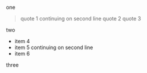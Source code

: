 one

> quote 1
continuing on second line
> quote 2
> quote 3

two

* item 4
* item 5
continuing on second line
* item 6

three
